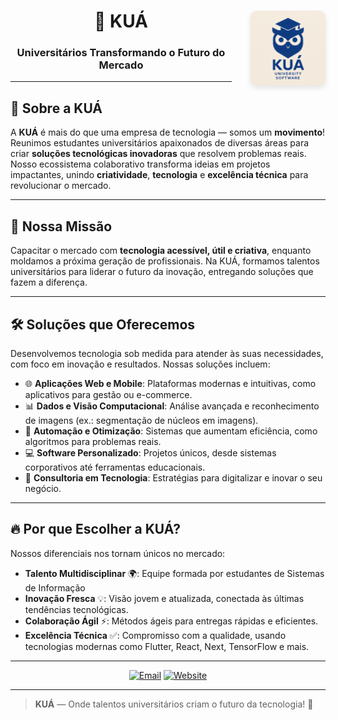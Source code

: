 <div align="center">
  <img src="logo.png" align="right" width="120" style="margin-left: 30px; border-radius: 10px; box-shadow: 0 4px 8px rgba(0,0,0,0.1);"/>
  
  # 🚀 KUÁ  
  ### Universitários Transformando o Futuro do Mercado

</div>

---

## 🌟 Sobre a KUÁ

A **KUÁ** é mais do que uma empresa de tecnologia — somos um **movimento**! Reunimos estudantes universitários apaixonados de diversas áreas para criar **soluções tecnológicas inovadoras** que resolvem problemas reais. Nosso ecossistema colaborativo transforma ideias em projetos impactantes, unindo **criatividade**, **tecnologia** e **excelência técnica** para revolucionar o mercado.

---

## 🎯 Nossa Missão

Capacitar o mercado com **tecnologia acessível, útil e criativa**, enquanto moldamos a próxima geração de profissionais. Na KUÁ, formamos talentos universitários para liderar o futuro da inovação, entregando soluções que fazem a diferença.

---

## 🛠️ Soluções que Oferecemos

Desenvolvemos tecnologia sob medida para atender às suas necessidades, com foco em inovação e resultados. Nossas soluções incluem:

- 🌐 **Aplicações Web e Mobile**: Plataformas modernas e intuitivas, como aplicativos para gestão ou e-commerce.
- 📊 **Dados e Visão Computacional**: Análise avançada e reconhecimento de imagens (ex.: segmentação de núcleos em imagens).
- 🤖 **Automação e Otimização**: Sistemas que aumentam eficiência, como algoritmos para problemas reais.
- 💻 **Software Personalizado**: Projetos únicos, desde sistemas corporativos até ferramentas educacionais.
- 🧠 **Consultoria em Tecnologia**: Estratégias para digitalizar e inovar o seu negócio.

---

## 🔥 Por que Escolher a KUÁ?

Nossos diferenciais nos tornam únicos no mercado:

- **Talento Multidisciplinar** 🌍: Equipe formada por estudantes de Sistemas de Informação
- **Inovação Fresca** 💡: Visão jovem e atualizada, conectada às últimas tendências tecnológicas.
- **Colaboração Ágil** ⚡: Métodos ágeis para entregas rápidas e eficientes.
- **Excelência Técnica** ✅: Compromisso com a qualidade, usando tecnologias modernas como Flutter, React, Next, TensorFlow e mais.

---

<div align="center">

[![Email](https://img.shields.io/badge/Email-techkua%40gmail.com-blue?style=flat-square&logo=gmail)](mailto:techkua@gmail.com)
[![Website](https://img.shields.io/badge/Website-kuatech.com.br-purple?style=flat-square&logo=google-chrome)](https://www.kuatech.com.br)


</div>

---

> **KUÁ** — Onde talentos universitários criam o futuro da tecnologia! 🌟
